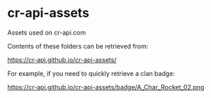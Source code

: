 # cr-api-assets
Assets used on cr-api.com

Contents of these folders can be retrieved from:

https://cr-api.github.io/cr-api-assets/

For example, if you need to quickly retrieve a clan badge:

https://cr-api.github.io/cr-api-assets/badge/A_Char_Rocket_02.png
